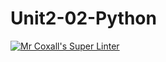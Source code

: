 # Unit2-02-Python
[![Mr Coxall's Super Linter](https://github.com/ICS3U-Programming-Kestrel-B/Unit2-02-Python/workflows/Mr%20Coxall's%20Super%20Linter/badge.svg)](https://github.com/ICS3U-Programming-Kestrel-B/Unit2-02-Python/actions/)
